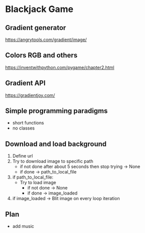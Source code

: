 # Blackjack Game

## Gradient generator
https://angrytools.com/gradient/image/

## Colors RGB and others 
https://inventwithpython.com/pygame/chapter2.html

## Gradient API
https://gradientjoy.com/

## Simple programming paradigms

- short functions
- no classes


## Download and load background

1. Define url
2. Try to download image to specific path
    - if not done after about 5 seconds then stop trying -> None
    - if done -> path_to_local_file
3. if path_to_local_file:
    - Try to load image
        * if not done -> None
        * if done -> image_loaded
4. if image_loaded -> Blit image on every loop iteration

## Plan

- add music